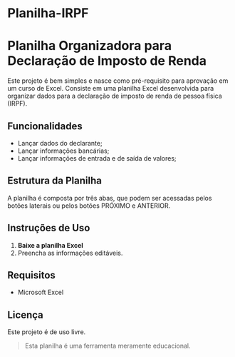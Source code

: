 # Planilha-IRPF
# Planilha Organizadora para Declaração de Imposto de Renda
Este projeto é bem simples e nasce como pré-requisito para aprovação em um curso de Excel. Consiste em uma planilha Excel desenvolvida para organizar dados para a declaração de imposto de renda de pessoa física (IRPF).
## Funcionalidades
- Lançar dados do declarante;
- Lançar informações bancárias;
- Lançar informações de entrada e de saída de valores;
## Estrutura da Planilha
A planilha é composta por três abas, que podem ser acessadas pelos botões laterais ou pelos botões PRÓXIMO e ANTERIOR.
## Instruções de Uso
1. **Baixe a planilha Excel**
2. Preencha as informações editáveis.
## Requisitos
- Microsoft Excel

## Licença

Este projeto é de uso livre.

> Esta planilha é uma ferramenta meramente educacional.
